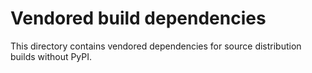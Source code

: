 # Vendored build dependencies

This directory contains vendored dependencies for source distribution builds without PyPI.
